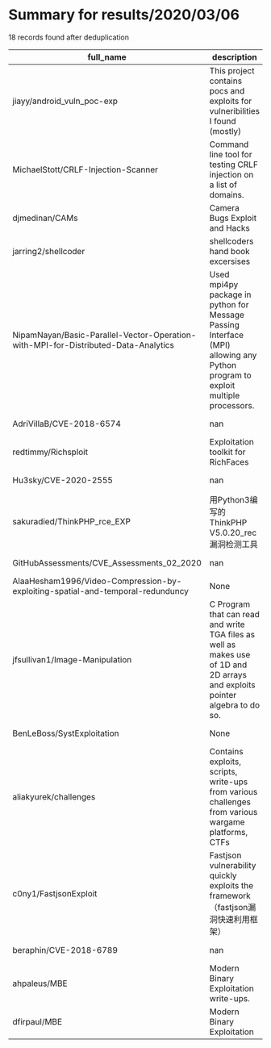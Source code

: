 
# Summary for results/2020/03/06
    
18 records found after deduplication

| full_name | description | html_url | matched_list | matched_count | pushed_at | size | stargazers_count | language | forks_count |
|------------------------------------------------------------------------------------|--------------------------------------------------------------------------------------------------------------------------------|-------------------------------------------------------------------------------------------------------|----------------------------------|-----------------|---------------------------|--------|--------------------|------------------|---------------|
| jiayy/android_vuln_poc-exp | This project contains pocs and exploits for vulneribilities I found (mostly) | https://github.com/jiayy/android_vuln_poc-exp | ['exploit'] | 1 | 2020-03-06 09:12:20+00:00 | 2216 | 592 | C | 207 |
| MichaelStott/CRLF-Injection-Scanner | Command line tool for testing CRLF injection on a list of domains. | https://github.com/MichaelStott/CRLF-Injection-Scanner | ['command injection'] | 1 | 2020-03-06 04:22:19+00:00 | 19 | 102 | Python | 62 |
| djmedinan/CAMs | Camera Bugs Exploit and Hacks | https://github.com/djmedinan/CAMs | ['exploit'] | 1 | 2020-03-06 21:30:40+00:00 | 0 | 0 | | 0 |
| jarring2/shellcoder | shellcoders hand book excersises | https://github.com/jarring2/shellcoder | ['shellcode'] | 1 | 2020-03-06 22:01:20+00:00 | 1 | 0 | C | 0 |
| NipamNayan/Basic-Parallel-Vector-Operation-with-MPI-for-Distributed-Data-Analytics | Used mpi4py package in python for Message Passing Interface (MPI) allowing any Python program to exploit multiple processors. | https://github.com/NipamNayan/Basic-Parallel-Vector-Operation-with-MPI-for-Distributed-Data-Analytics | ['exploit'] | 1 | 2020-03-06 19:41:03+00:00 | 6 | 0 | Jupyter Notebook | 0 |
| AdriVillaB/CVE-2018-6574 | nan | https://github.com/AdriVillaB/CVE-2018-6574 | ['cve-2'] | 1 | 2020-03-06 16:32:38+00:00 | 4 | 0 | C | 1 |
| redtimmy/Richsploit | Exploitation toolkit for RichFaces | https://github.com/redtimmy/Richsploit | ['exploit'] | 1 | 2020-03-06 16:10:56+00:00 | 19511 | 85 | Java | 10 |
| Hu3sky/CVE-2020-2555 | nan | https://github.com/Hu3sky/CVE-2020-2555 | ['cve-2'] | 1 | 2020-03-06 15:29:00+00:00 | 546 | 2 | | 0 |
| sakuradied/ThinkPHP_rce_EXP | 用Python3编写的ThinkPHP V5.0.20_rec 漏洞检测工具 | https://github.com/sakuradied/ThinkPHP_rce_EXP | ['rce'] | 1 | 2020-03-06 06:04:48+00:00 | 4 | 1 | Python | 2 |
| GitHubAssessments/CVE_Assessments_02_2020 | nan | https://github.com/GitHubAssessments/CVE_Assessments_02_2020 | ['cve-2'] | 1 | 2020-03-06 03:01:08+00:00 | 3327 | 0 | | 0 |
| AlaaHesham1996/Video-Compression-by-exploiting-spatial-and-temporal-redunduncy | None | https://github.com/AlaaHesham1996/Video-Compression-by-exploiting-spatial-and-temporal-redunduncy | ['exploit'] | 1 | 2020-03-06 09:58:52+00:00 | 17958 | 0 | Jupyter Notebook | 0 |
| jfsullivan1/Image-Manipulation | C Program that can read and write TGA files as well as makes use of 1D and 2D arrays and exploits pointer algebra to do so. | https://github.com/jfsullivan1/Image-Manipulation | ['exploit'] | 1 | 2020-03-06 15:08:09+00:00 | 2666 | 0 | C | 0 |
| BenLeBoss/SystExploitation | None | https://github.com/BenLeBoss/SystExploitation | ['exploit'] | 1 | 2020-03-06 13:24:00+00:00 | 15 | 0 | C | 0 |
| aliakyurek/challenges | Contains exploits, scripts, write-ups from various challenges from various wargame platforms, CTFs | https://github.com/aliakyurek/challenges | ['exploit'] | 1 | 2020-03-06 14:08:18+00:00 | 550 | 0 | C | 0 |
| c0ny1/FastjsonExploit | Fastjson vulnerability quickly exploits the framework（fastjson漏洞快速利用框架） | https://github.com/c0ny1/FastjsonExploit | ['exploit', 'vulnerability poc'] | 2 | 2020-03-06 07:48:18+00:00 | 16216 | 700 | Java | 133 |
| beraphin/CVE-2018-6789 | nan | https://github.com/beraphin/CVE-2018-6789 | ['cve-2'] | 1 | 2020-03-06 03:34:14+00:00 | 2628 | 2 | Python | 1 |
| ahpaleus/MBE | Modern Binary Exploitation write-ups. | https://github.com/ahpaleus/MBE | ['exploit'] | 1 | 2020-03-06 08:24:12+00:00 | 28 | 1 | Python | 0 |
| dfirpaul/MBE | Modern Binary Exploitation | https://github.com/dfirpaul/MBE | ['exploit'] | 1 | 2020-03-06 08:24:12+00:00 | 28 | 0 | | 2 |
